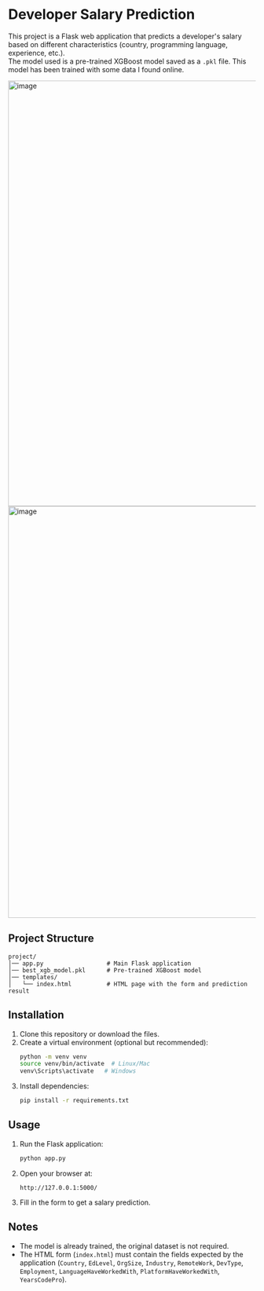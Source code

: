 # Developer Salary Prediction

This project is a Flask web application that predicts a developer's salary based on different characteristics (country, programming language, experience, etc.).  
The model used is a pre-trained XGBoost model saved as a `.pkl` file. This model has been trained with some data I found online.

<img width="1883" height="867" alt="image" src="https://github.com/user-attachments/assets/6460c5b5-8d14-4423-80fb-b7c9cbb57b8e" />

<img width="1858" height="839" alt="image" src="https://github.com/user-attachments/assets/cc66c01f-557d-4700-a081-829e74164429" />



## Project Structure

```
project/
│── app.py                  # Main Flask application
│── best_xgb_model.pkl      # Pre-trained XGBoost model
│── templates/
│   └── index.html          # HTML page with the form and prediction result
```

## Installation

1. Clone this repository or download the files.
2. Create a virtual environment (optional but recommended):
   ```bash
   python -m venv venv
   source venv/bin/activate  # Linux/Mac
   venv\Scripts\activate   # Windows
   ```
3. Install dependencies:
   ```bash
   pip install -r requirements.txt
   ```

## Usage

1. Run the Flask application:
   ```bash
   python app.py
   ```
2. Open your browser at:
   ```
   http://127.0.0.1:5000/
   ```
3. Fill in the form to get a salary prediction.

## Notes

- The model is already trained, the original dataset is not required.
- The HTML form (`index.html`) must contain the fields expected by the application (`Country`, `EdLevel`, `OrgSize`, `Industry`, `RemoteWork`, `DevType`, `Employment`, `LanguageHaveWorkedWith`, `PlatformHaveWorkedWith`, `YearsCodePro`).



